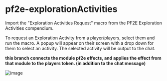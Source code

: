 # pf2e-explorationActivities

Import the "Exploration Activities Request" macro from the PF2E Exploration Activities compendium. 

To request an Exploration Activity from a player/players, select them and run the macro. A popup will appear on their screen with a drop down for them to select an activity. The selected activity will be output to the chat. 

**this branch connects the module pf2e effects, and applies the effect from that module to the players token. (in addition to the chat message)**

![image](https://user-images.githubusercontent.com/73080231/130515815-aff62cec-d127-4308-89c3-5be7fe3fcf20.png)
